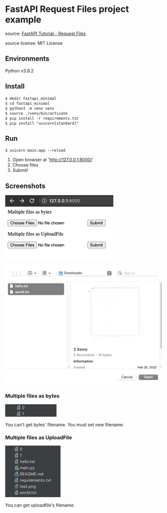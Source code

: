 # FastAPI Request Files project example

source: [FastAPI Tutorial - Request Files](https://fastapi.tiangolo.com/tutorial/request-files/)

source license: MIT License

## Environments
Python v3.8.2

## Install
```shell
$ mkdir fastapi_minimal
$ cd fastapi_minimal
$ python3 -m venv venv
$ source ./venv/bin/activate
$ pip install -r requirements.txt
$ pip install "uvicorn[standard]"
```

## Run
```shell
$ uvicorn main:app --reload
```

1. Open browser at 'http://127.0.0.1:8000/'
2. Choose files
3. Submit!

## Screenshots

![Open browser](screenshots/browser.png)

![Choose files](screenshots/choose_files.png)

### Multiple files as bytes
![Result bytes](screenshots/result_bytes.png)

You can't get bytes' filename.
You must set new filename.

### Multiple files as UploadFile
![Result uploadfile](screenshots/result_uploadfile.png)

You can get uploadfile's filename.